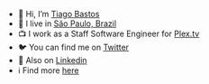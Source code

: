 - 👋 Hi, I’m [Tiago Bastos](https://github.com/bastos)
- 🌆 I live in [São Paulo, Brazil](https://en.wikipedia.org/wiki/S%C3%A3o_Paulo)
- 📺 I work as a Staff Software Engineer for [Plex.tv](http://plex.tv)
- 🐦 You can find me on [Twitter](http://twitter.com/bastos)
- 👔 Also on [Linkedin](http://linkedin.com/in/tiagobastosdasilva)
- ℹ️ Find more [here](https://bento.me/bastos)
